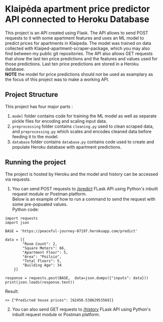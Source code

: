 # Klaipėda apartment price predictor API connected to Heroku Database
This project is an API created using Flask. The API allows to send POST requests to it with some apartment features and uses an ML model to predict prices for apartments in Klaipeda. The model was trained on data collected with Klaiped-apartment-scraper-package, which you may also find between my public git repositories. The API also allows GET requests that show the last ten price predictions and the features and values used for those predictions. Last ten price predictions are stored in a Heroku database. <br>
__NOTE__ the model for price predictions should not be used as examplary as the focus of this project was to make a working API.

## Project Structure
This project has four major parts :
1. `model` folder contains code for training the ML model as well as separate pickle files for encoding and scaling input data.
2. `preprocessing` folder contains `cleaning.py` used to clean scraped data, and `preprocessing.py` which scales and encodes cleaned data before feeding it to the model.
3. `database` folder contains `database.py` contains code used to create and populate Heroku database with apartment predictions.

## Running the project
The project is hosted by Heroku and the model and history can be accessed via requests.
1. You can send POST requests to [/predict](https://peaceful-journey-07197.herokuapp.com/predict) FLask API using Python's inbuilt request module or Postman platform. <br>
Below is an example of how to run a command to send the request with some pre-popuated values. <br>
Python code:
```
import requests
import json

BASE = 'https://peaceful-journey-07197.herokuapp.com/predict'

data = [{
		"Room Count": 2,
		"Square Meters": 66,
		"Apartment Floor": 5,
		"Area": "Poilsio",
		"Total Floors": 5,
		"Building Age": 34
	}]

response = requests.post(BASE,  data=json.dumps({"inputs": data}))
print(json.loads(response.text))
```
Result:
```
>> {"Predicted house prices": [62450.53862953569]}
```
2. You can also send GET requests to [/history](https://peaceful-journey-07197.herokuapp.com/history) FLask API using Python's inbuilt request module or Postman platform. <br>
